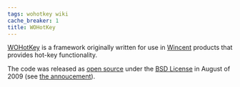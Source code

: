 ```yaml
---
tags: wohotkey wiki
cache_breaker: 1
title: WOHotKey
---
```


[WOHotKey](/wiki/WOHotKey) is a framework originally written for use in [Wincent](/wiki/Wincent) products that provides hot-key functionality.

The code was released as [open source](/wiki/open_source) under the [BSD License](/wiki/BSD_License) in August of 2009 (see [the annoucement](/blog/wohotkey-source-code-repository-now-public)).
